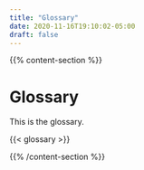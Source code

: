 ```yaml
---
title: "Glossary"
date: 2020-11-16T19:10:02-05:00
draft: false 
---
```


{{% content-section %}}

# Glossary

This is the glossary.

{{< glossary >}}

{{% /content-section %}}